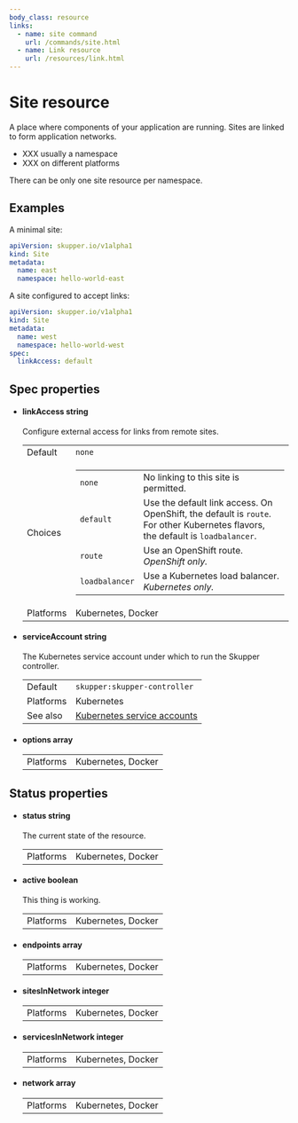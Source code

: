 ```yaml
---
body_class: resource
links:
  - name: site command
    url: /commands/site.html
  - name: Link resource
    url: /resources/link.html
---
```


# Site resource

<section>

A place where components of your application are running.
Sites are linked to form application networks.

- XXX usually a namespace
- XXX on different platforms

There can be only one site resource per namespace.

</section>

<section>

## Examples

A minimal site:

~~~ yaml
apiVersion: skupper.io/v1alpha1
kind: Site
metadata:
  name: east
  namespace: hello-world-east
~~~

A site configured to accept links:

~~~ yaml
apiVersion: skupper.io/v1alpha1
kind: Site
metadata:
  name: west
  namespace: hello-world-west
spec:
  linkAccess: default
~~~

</section>

<section>

## Spec properties

- <h4 id="linkaccess">linkAccess <span class="property-info">string</span></h4>

  Configure external access for links from remote sites.

  | | |
  |-|-|
  | Default | `none` |
  | Choices | <table><tr><td><code>none</code></td><td>No linking to this site is permitted.</td></tr><tr><td><code>default</code></td><td>Use the default link access.  On OpenShift, the default is `route`.  For other Kubernetes flavors, the default is `loadbalancer`.</td></tr><tr><td><code>route</code></td><td>Use an OpenShift route.  _OpenShift only._</td></tr><tr><td><code>loadbalancer</code></td><td>Use a Kubernetes load balancer.  _Kubernetes only._</td></tr></table> |
  | Platforms | Kubernetes, Docker |
  

- <h4 id="serviceaccount">serviceAccount <span class="property-info">string</span></h4>

  The Kubernetes service account under which to run the
  Skupper controller.

  | | |
  |-|-|
  | Default | `skupper:skupper-controller` |
  | Platforms | Kubernetes |
  | See also | [Kubernetes service accounts]({{site_prefix}}https://kubernetes.io/docs/concepts/security/service-accounts/) |
  

- <h4 id="options">options <span class="property-info">array</span></h4>

  | | |
  |-|-|
  | Platforms | Kubernetes, Docker |
  

</section>

<section>

## Status properties

- <h4 id="status">status <span class="property-info">string</span></h4>

  The current state of the resource.

  | | |
  |-|-|
  | Platforms | Kubernetes, Docker |
  

- <h4 id="active">active <span class="property-info">boolean</span></h4>

  This thing is working.

  | | |
  |-|-|
  | Platforms | Kubernetes, Docker |
  

- <h4 id="endpoints">endpoints <span class="property-info">array</span></h4>

  | | |
  |-|-|
  | Platforms | Kubernetes, Docker |
  

- <h4 id="sitesinnetwork">sitesInNetwork <span class="property-info">integer</span></h4>

  | | |
  |-|-|
  | Platforms | Kubernetes, Docker |
  

- <h4 id="servicesinnetwork">servicesInNetwork <span class="property-info">integer</span></h4>

  | | |
  |-|-|
  | Platforms | Kubernetes, Docker |
  

- <h4 id="network">network <span class="property-info">array</span></h4>

  | | |
  |-|-|
  | Platforms | Kubernetes, Docker |
  

</section>
